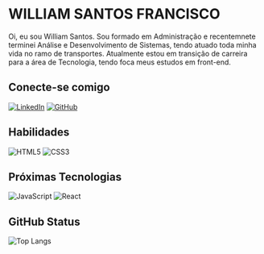 # WILLIAM SANTOS FRANCISCO
Oi, eu sou William Santos. Sou formado em Administração e recentemnete terminei Análise e Desenvolvimento de Sistemas, tendo atuado toda minha vida no ramo de transportes. Atualmente estou em transição de carreira para a área de Tecnologia, tendo foca meus estudos em front-end.

## Conecte-se comigo
[![LinkedIn](https://img.shields.io/badge/LinkedIn-000?style=for-the-badge&logo=linkedin&logoColor=0E76A8)](https://www.linkedin.com/in/william-santos-francisco-11503337/)
[![GitHub](https://img.shields.io/badge/GitHub-000?style=for-the-badge&logo=github&logoColor=0E76A8)](https://github.com/williamsantosf)

## Habilidades
![HTML5](https://img.shields.io/badge/HTML5-000?style=for-the-badge&logo=html5)
![CSS3](https://img.shields.io/badge/CSS3-000?style=for-the-badge&logo=css3&logoColor=264CE4)


## Próximas Tecnologias
![JavaScript](https://img.shields.io/badge/JavaScript-000?style=for-the-badge&logo=javascript)
![React](https://img.shields.io/badge/React-000?style=for-the-badge&logo=react)

## GitHub Status
![Top Langs](https://github-readme-stats-git-masterrstaa-rickstaa.vercel.app/api/top-langs/?username=williamsantosf&bg_color=000&border_color=30A3DC&title_color=E94D5F&text_color=FFF)



